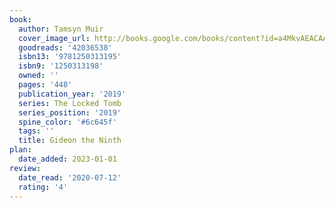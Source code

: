 ```yaml
---
book:
  author: Tamsyn Muir
  cover_image_url: http://books.google.com/books/content?id=a4MkvAEACAAJ&printsec=frontcover&img=1&zoom=1&source=gbs_api
  goodreads: '42036538'
  isbn13: '9781250313195'
  isbn9: '1250313198'
  owned: ''
  pages: '448'
  publication_year: '2019'
  series: The Locked Tomb
  series_position: '2019'
  spine_color: '#6c645f'
  tags: ''
  title: Gideon the Ninth
plan:
  date_added: 2023-01-01
review:
  date_read: '2020-07-12'
  rating: '4'
---
```


